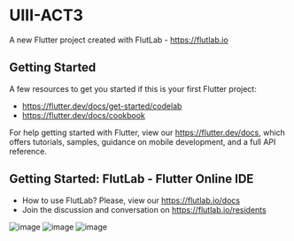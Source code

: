 # UIII-ACT3

A new Flutter project created with FlutLab - https://flutlab.io

## Getting Started

A few resources to get you started if this is your first Flutter project:

- https://flutter.dev/docs/get-started/codelab
- https://flutter.dev/docs/cookbook

For help getting started with Flutter, view our
https://flutter.dev/docs, which offers tutorials,
samples, guidance on mobile development, and a full API reference.

## Getting Started: FlutLab - Flutter Online IDE

- How to use FlutLab? Please, view our https://flutlab.io/docs
- Join the discussion and conversation on https://flutlab.io/residents

![image](https://github.com/JAcevedoCastro/ACT3-UIII/assets/144373213/0c8c40c2-630f-4b87-870a-77095f9d9def)
![image](https://github.com/JAcevedoCastro/ACT3-UIII/assets/144373213/67477116-8c45-4ede-b5bf-911fdb4f2a46)
![image](https://github.com/JAcevedoCastro/ACT3-UIII/assets/144373213/bdd857b4-5c08-426a-8b29-5c6aa1bfc1bc)
